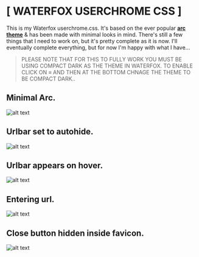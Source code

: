 # [ WATERFOX USERCHROME CSS ]


This is my Waterfox userchrome.css. It's based on the ever popular [**arc theme**](https://github.com/horst3180/Arc-theme) & has been made with minimal looks in mind. There's still a few things that I need to work on, but it's pretty complete as it is now. I'll eventually complete everything, but for now I'm happy with what I have...

> PLEASE NOTE THAT FOR THIS TO FULLY WORK YOU MUST BE USING COMPACT DARK AS THE THEME IN WATERFOX. TO ENABLE CLICK ON ≡ AND THEN AT THE BOTTOM CHNAGE THE THEME TO BE COMPACT DARK..

## Minimal Arc.
![alt text](https://i.imgur.com/hTEyoQg.gif "Minimal Arc gif")

## Urlbar set to autohide.
![alt text](https://i.imgur.com/oNIz90h.png "Urlbar set to autohide")

## Urlbar appears on hover.
![alt text](https://i.imgur.com/jVOmhxg.png "Urlbar appears on hover")

## Entering url.
![alt text](https://i.imgur.com/xEyUiqQ.png "Entering url")

## Close button hidden inside favicon.
![alt text](https://i.imgur.com/mrmB6sS.png "Close Button")
